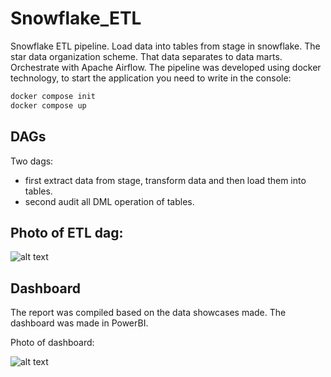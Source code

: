 # Snowflake_ETL

Snowflake ETL pipeline. Load data into tables from stage in snowflake. The star data organization scheme. That data separates to data marts. Orchestrate with Apache Airflow.
The pipeline was developed using docker technology, to start the application you need to write in the console:
```bash
docker compose init
docker compose up
```

## DAGs
Two dags: 
* first extract data from stage, transform data and then load them into tables. 
* second audit all DML operation of tables.

## Photo of ETL dag:

![alt text](https://github.com/arseniIvankovich/Snowflake_ETL/blob/6267352b0f4e4c0236c0f634c4cd0dc3cb06c33c/images_report/etl_dag.jpg)

## Dashboard

The report was compiled based on the data showcases made. The dashboard was made in PowerBI.

Photo of dashboard:

![alt text](https://github.com/arseniIvankovich/Snowflake_ETL/blob/6267352b0f4e4c0236c0f634c4cd0dc3cb06c33c/images_report/report.jpg)
